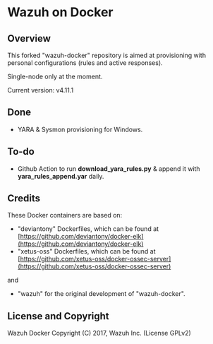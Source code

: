 # Wazuh on Docker

## Overview

This forked "wazuh-docker" repository is aimed at provisioning with personal configurations (rules and active responses).

Single-node only at the moment.

Current version: v4.11.1

## Done

- YARA & Sysmon provisioning for Windows.

## To-do

- Github Action to run **download_yara_rules.py** & append it with **yara_rules_append.yar** daily.

## Credits

These Docker containers are based on:

* "deviantony" Dockerfiles, which can be found at [https://github.com/deviantony/docker-elk](https://github.com/deviantony/docker-elk)
* "xetus-oss" Dockerfiles, which can be found at [https://github.com/xetus-oss/docker-ossec-server](https://github.com/xetus-oss/docker-ossec-server)

and

* "wazuh" for the original development of "wazuh-docker".

## License and Copyright

Wazuh Docker Copyright (C) 2017, Wazuh Inc. (License GPLv2)
